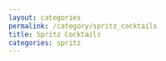 ```yaml
---
layout: categories
permalink: /category/spritz_cocktails
title: Spritz Cocktails
categories: spritz
---
```

